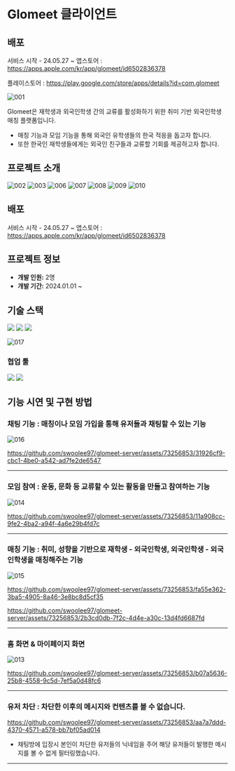 # Glomeet 클라이언트

## 배포

서비스 시작 - 24.05.27 ~
앱스토어 : https://apps.apple.com/kr/app/glomeet/id6502836378

플레이스토어 : https://play.google.com/store/apps/details?id=com.glomeet

![001](https://github.com/hwansoo17/Glomeet/assets/138691211/de381d6e-a325-4b6b-bc62-02b3ed6cff6e)

Glomeet은 재학생과 외국인학생 간의 교류를 활성화하기 위한 취미 기반 외국인학생 매칭 플랫폼입니다.

- 매칭 기능과 모임 기능을 통해 외국인 유학생들의 한국 적응을 돕고자 합니다.
- 또한 한국인 재학생들에게는 외국인 친구들과 교류할 기회를 제공하고자 합니다.

## 프로젝트 소개

![002](https://github.com/hwansoo17/Glomeet/assets/138691211/13e92236-d4fb-4e1e-b73c-c8aa8c6b39a9)
![003](https://github.com/hwansoo17/Glomeet/assets/138691211/5af26e3d-997b-4895-81b0-ca1909ccbb47)
![006](https://github.com/hwansoo17/Glomeet/assets/138691211/08b15321-6ebc-4fd2-b0d5-741f32dafc9a)
![007](https://github.com/hwansoo17/Glomeet/assets/138691211/0fbbc479-7838-4ca6-b0c2-13da02b3fbbd)
![008](https://github.com/hwansoo17/Glomeet/assets/138691211/6c474933-e2f2-40b2-868a-d07444ec39c3)
![009](https://github.com/hwansoo17/Glomeet/assets/138691211/e516f844-c9d7-4f65-ad1c-8cc78efcfcb8)
![010](https://github.com/hwansoo17/Glomeet/assets/138691211/07ea2df9-f817-42b3-b404-7e124f67baf6)


## 배포

서비스 시작 - 24.05.27 ~
앱스토어 : https://apps.apple.com/kr/app/glomeet/id6502836378

## 프로젝트 정보

- **개발 인원:** 2명
- **개발 기간:** 2024.01.01 ~

## 기술 스택
<img src="https://img.shields.io/badge/JavaScript-F7DF1E?style=for-the-badge&logo=JavaScript&logoColor=black">
<img src="https://img.shields.io/badge/React-61DAFB?style=for-the-badge&logo=React&logoColor=black">
<img src="https://img.shields.io/badge/Firebase-FFCA28?style=for-the-badge&logo=Firebase&logoColor=yellow">

![017](https://github.com/hwansoo17/Glomeet/assets/138691211/522edb8d-2477-4dc8-ba58-c2b58527b0e4)


### 협업 툴

<img src="https://img.shields.io/badge/Notion-000000?style=for-the-badge&logo=Notion&logoColor=yellow"> <img src="https://img.shields.io/badge/GitHub-181717?style=for-the-badge&logo=GitHub&logoColor=yellow">

## 기능 시연 및 구현 방법

### 채팅 기능 : 매칭이나 모임 가입을 통해 유저들과 채팅할 수 있는 기능

![016](https://github.com/hwansoo17/Glomeet/assets/138691211/7b255e2b-5033-41c2-b15b-fa82dd534416)

https://github.com/swoolee97/glomeet-server/assets/73256853/31926cf9-cbc1-4be0-a542-ad7fe2de6547

---

### 모임 참여 : 운동, 문화 등 교류할 수 있는 활동을 만들고 참여하는 기능

![014](https://github.com/hwansoo17/Glomeet/assets/138691211/0bd141ab-4c9f-4f87-8c41-d30238d5184c)

https://github.com/swoolee97/glomeet-server/assets/73256853/11a908cc-9fe2-4ba2-a94f-4a6e29b4fd7c

---

### 매칭 기능 : 취미, 성향을 기반으로 재학생 - 외국인학생, 외국인학생 - 외국인학생을 매칭해주는 기능

![015](https://github.com/hwansoo17/Glomeet/assets/138691211/16e96ca3-fdf1-419e-a2f3-c1c5b48cb922)

https://github.com/swoolee97/glomeet-server/assets/73256853/fa55e362-3ba5-4905-8a46-3e8bc8d5cf35

https://github.com/swoolee97/glomeet-server/assets/73256853/2b3cd0db-7f2c-4d4e-a30c-13d4fd6687fd

--- 

### 홈 화면 & 마이페이지 화면

![013](https://github.com/hwansoo17/Glomeet/assets/138691211/877a6721-e34a-4b6f-b852-badd70cac29f)

https://github.com/swoolee97/glomeet-server/assets/73256853/b07a5636-25b8-4558-9c5d-7ef5a0d48fc6

---

### 유저 차단 : 차단한 이후의 메시지와 컨텐츠를 볼 수 없습니다.

https://github.com/swoolee97/glomeet-server/assets/73256853/aa7a7ddd-4370-4571-a578-bb7bf05ad014

- 채팅방에 입장시 본인이 차단한 유저들의 닉네임을 주어 해당 유저들이 발행한 메시지를 볼 수 없게 필터링했습니다.

---


